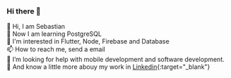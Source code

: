 ### Hi there 👋

👋 Hi, I am Sebastian  
🌱 Now I am learning PostgreSQL  
👀 I'm interested in Flutter, Node, Firebase and Database  
📫 How to reach me, send a email  
🤔 I’m looking for help with mobile development and software development.  
🔭 And know a little more abouy my work in [Linkedin]([https://www.ejemplo.com](https://www.linkedin.com/in/sebastian-quispe-99a292200/)https://www.linkedin.com/in/sebastian-quispe-99a292200/){:target="_blank"}
